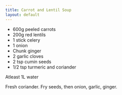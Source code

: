 ```yaml
---
title: Carrot and Lentil Soup
layout: default
---
```


* 600g peeled carrots
* 200g red lentils
* 1 stick celery
* 1 onion
* Chunk ginger
* 2 garlic cloves
* 2 tsp cumin seeds
* 1/2 tsp turmeric and coriander

Atleast 1L water

Fresh coriander. Fry seeds, then onion, garlic, ginger.
